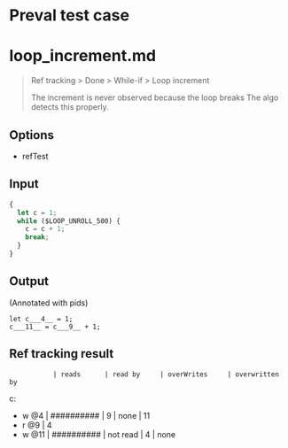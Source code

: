 # Preval test case

# loop_increment.md

> Ref tracking > Done > While-if > Loop increment
>
> The increment is never observed because the loop breaks
> The algo detects this properly.

## Options

- refTest

## Input

`````js filename=intro
{
  let c = 1;
  while ($LOOP_UNROLL_500) {
    c = c + 1;
    break;
  }
}
`````


## Output

(Annotated with pids)

`````filename=intro
let c___4__ = 1;
c___11__ = c___9__ + 1;
`````


## Ref tracking result


               | reads      | read by     | overWrites     | overwritten by
c:
  - w @4       | ########## | 9           | none           | 11
  - r @9       | 4
  - w @11      | ########## | not read    | 4              | none
